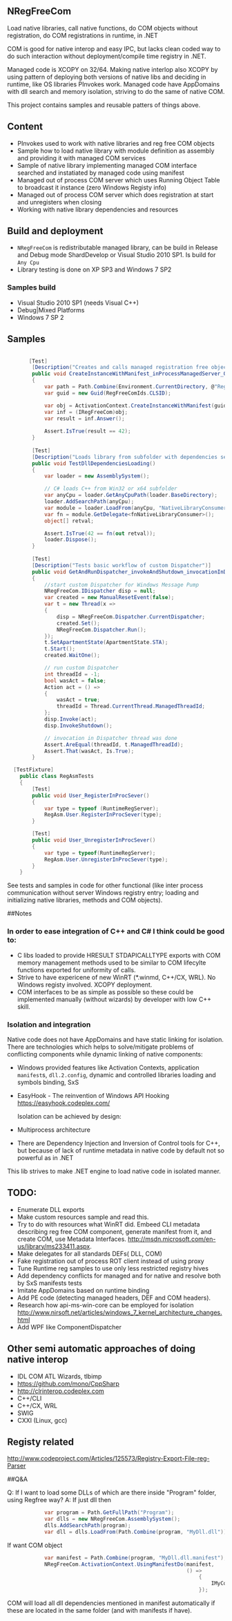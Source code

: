 ## NRegFreeCom

 Load native libraries, call native functions, do COM objects without registration, do COM registrations in runtime, in .NET

 COM is good for native interop and easy IPC, but lacks clean coded way to do such interaction without deployment/compile time registry in .NET.

 Managed code is XCOPY on 32/64. Making native interlop also XCOPY by using pattern of deploying both versions of native libs and deciding in runtime, like OS libraries PInvokes work.
 Managed code have AppDomains with dll search and memory isolation, striving to do the same of native COM.

 This project contains samples and reusable patters of things above.

## Content
* PInvokes used to work with native libraries and reg free COM objects
* Sample how to load native library with module definition as assembly and providing it with managed COM services
* Sample of native library implementing managed COM interface searched and  instatiated by managed code using manifest
* Managed out of process COM server which uses Running Object Table to broadcast it instance (zero Windows Registy info)
* Managed out of process COM server which does registration at start and unregisters when closing
* Working with native library dependencies and resources

## Build and deployment

* `NRegFreeCom` is redistributable managed library, can be build in Release and Debug mode ShardDevelop or Visual Studio 2010 SP1. Is build for `Any Cpu`
* Library testing is done on XP SP3 and Windows 7 SP2

### Samples build

* Visual Studio 2010 SP1 (needs Visual C++)
* Debug|Mixed Platforms
* Windows 7 SP 2


## Samples

```csharp

       [Test]
		[Description("Creates and calls managed registration free object")]
        public void CreateInstanceWithManifest_inProcessManagedServer_OK()
        {		    
            var path = Path.Combine(Environment.CurrentDirectory, @"RegFreeCom.Implementations.dll.manifest");
            var guid = new Guid(RegFreeComIds.CLSID);

            var obj = ActivationContext.CreateInstanceWithManifest(guid, path);
            var inf = (IRegFreeCom)obj;
            var result = inf.Answer();
			
            Assert.IsTrue(result == 42);
        }
		
		[Test]
        [Description("Loads library from subfolder with dependencies searched in this subfolder")]
        public void TestDllDependenciesLoading()
        {
            var loader = new AssemblySystem();

            // C# loads C++ from Win32 or x64 subfolder
            var anyCpu = loader.GetAnyCpuPath(loader.BaseDirectory);
            loader.AddSearchPath(anyCpu);
            var module = loader.LoadFrom(anyCpu, "NativeLibraryConsumer.dll");
            var fn = module.GetDelegate<fnNativeLibraryConsumer>();
            object[] retval;

            Assert.IsTrue(42 == fn(out retval));
            loader.Dispose();
        }
		
        [Test]
        [Description("Tests basic workflow of custom Dispatcher")]
        public void GetAndRunDispatcher_invokeAndShutdown_invocationInDispatcherDone()
        {
            //start custom Dispatcher for Windows Message Pump
            NRegFreeCom.IDispatcher disp = null;
            var created = new ManualResetEvent(false);
            var t = new Thread(x =>
            {
                disp = NRegFreeCom.Dispatcher.CurrentDispatcher;
                created.Set();
                NRegFreeCom.Dispatcher.Run();
            });
            t.SetApartmentState(ApartmentState.STA);
            t.Start();
            created.WaitOne();

            // run custom Dispatcher
            int threadId = -1;
            bool wasAct = false;
            Action act = () =>
            {
                wasAct = true;
                threadId = Thread.CurrentThread.ManagedThreadId;
            };
            disp.Invoke(act);
            disp.InvokeShutdown();

            // invocation in Dispatcher thread was done
            Assert.AreEqual(threadId, t.ManagedThreadId);
            Assert.That(wasAct, Is.True);
        }

```

```csharp
  [TestFixture]
    public class RegAsmTests
    {
        [Test]
        public void User_RegisterInProcSever()
        {
            var type = typeof (RuntimeRegServer);
            RegAsm.User.RegisterInProcSever(type);
        }

        [Test]
        public void User_UnregisterInProcSever()
        {
            var type = typeof(RuntimeRegServer);
            RegAsm.User.UnregisterInProcSever(type);
        }
    }
```

See tests and samples in code for other functional (like inter process communication without server Windows registry entry; loading and initializing native libraries, methods and COM objects).

##Notes

### In order to ease integration of C++ and C# I think could be good to:

* C libs loaded to provide HRESULT STDAPICALLTYPE exports with COM memory management methods used to be similar to COM lifecylte functions exported for uniformity of calls. 
* Strive to have expericene of new WinRT (*.winmd, C++/CX, WRL). No Windows registy involved. XCOPY deployment. 
* COM interfaces to be as simple as possible so these could be implemented manually (without wizards) by developer with low C++ skill.



### Isolation and integration

  Native code does not have AppDomains and have static linking for isolation. There are technologies which helps to solve/mitigate problems of conflicting components while dynamic linking of native components:
* Windows provided features like Activation Contexts, application `manifest`s, `dll.2.config`, dynamic and controlled libraries loading and symbols binding, SxS
* EasyHook - The reinvention of Windows API Hooking https://easyhook.codeplex.com/
  
  Isolation can be achieved by design:
* Multiprocess architecture
* There are Dependency Injection and Inversion of Control tools for C++, but because of lack of runtime metadata in native code by default not so powerful as in .NET

This lib strives to make .NET engine to load native code in isolated manner.

## TODO:
* Enumerate DLL exports
* Make custom resources sample and read this.
* Try to do with resources what WinRT did. Embeed CLI metadata describing reg free COM component, generate manifest from it, and create COM, use Metadata Interfaces. http://msdn.microsoft.com/en-us/library/ms233411.aspx.
* Make delegates for all standards DEFs( DLL, COM)
* Fake registration out of process ROT client instead of using proxy
* Tune Runtime reg samples to use only less restricted registry hives
* Add dependency conflicts for managed and for native and resolve both by SxS manifests tests
* Imitate AppDomains based on runtime binding
* Add PE code (detecting managed headers, DEF and COM headers).
* Research how  api-ms-win-core can be employed for isolation http://www.nirsoft.net/articles/windows_7_kernel_architecture_changes.html
* Add WPF like ComponentDispatcher

## Other semi automatic approaches of doing native interop

* IDL COM ATL Wizards, tlbimp
* https://github.com/mono/CppSharp
* http://clrinterop.codeplex.com
* C++/CLI
* C++/CX, WRL
* SWIG
* CXXI (Linux, gcc)

## Registy related

http://www.codeproject.com/Articles/125573/Registry-Export-File-reg-Parser

##Q&A

Q: If I want to load some DLLs of which are there inside "Program" folder, using Regfree way?
A:
If just dll then 
```csharp
            var program = Path.GetFullPath("Program");
            var dlls = new NRegFreeCom.AssemblySystem();
            dlls.AddSearchPath(program);
            var dll = dlls.LoadFrom(Path.Combine(program, "MyDll.dll"));
```
If want COM object 
```csharp
            var manifest = Path.Combine(program, "MyDll.dll.manifest");
            NRegFreeCom.ActivationContext.UsingManifestDo(manifest,
                                                          () =>
                                                              {
                                                                  IMyCom comObj = new MyCom();// COM object with manifest
                                                              });
```
COM will load all dll dependencies mentioned in manifest automatically if these are located in the same folder (and with manifests if have).